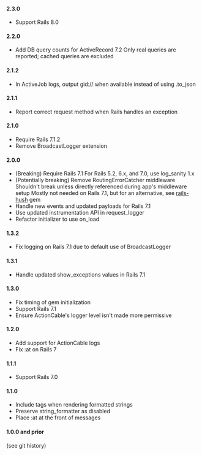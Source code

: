 #### 2.3.0

- Support Rails 8.0

#### 2.2.0

- Add DB query counts for ActiveRecord 7.2
  Only real queries are reported; cached queries are excluded

#### 2.1.2

- In ActiveJob logs, output gid:// when available instead of using .to_json

#### 2.1.1

- Report correct request method when Rails handles an exception

#### 2.1.0

- Require Rails 7.1.2
- Remove BroadcastLogger extension

#### 2.0.0

- (Breaking) Require Rails 7.1
  For Rails 5.2, 6.x, and 7.0, use log_sanity 1.x
- (Potentially breaking) Remove RoutingErrorCatcher middleware
  Shouldn't break unless directly referenced during app's middleware setup
  Mostly not needed on Rails 7.1, but for an alternative, see [rails-hush](https://github.com/zarqman/rails-hush) gem
- Handle new events and updated payloads for Rails 7.1
- Use updated instrumentation API in request_logger
- Refactor initializer to use on_load

#### 1.3.2

- Fix logging on Rails 7.1 due to default use of BroadcastLogger

#### 1.3.1

- Handle updated show_exceptions values in Rails 7.1

#### 1.3.0

- Fix timing of gem initialization
- Support Rails 7.1
- Ensure ActionCable's logger level isn't made more permissive

#### 1.2.0

- Add support for ActionCable logs
- Fix :at on Rails 7

#### 1.1.1

- Support Rails 7.0

#### 1.1.0

- Include tags when rendering formatted strings
- Preserve string_formatter as disabled
- Place :at at the front of messages

#### 1.0.0 and prior

(see git history)
